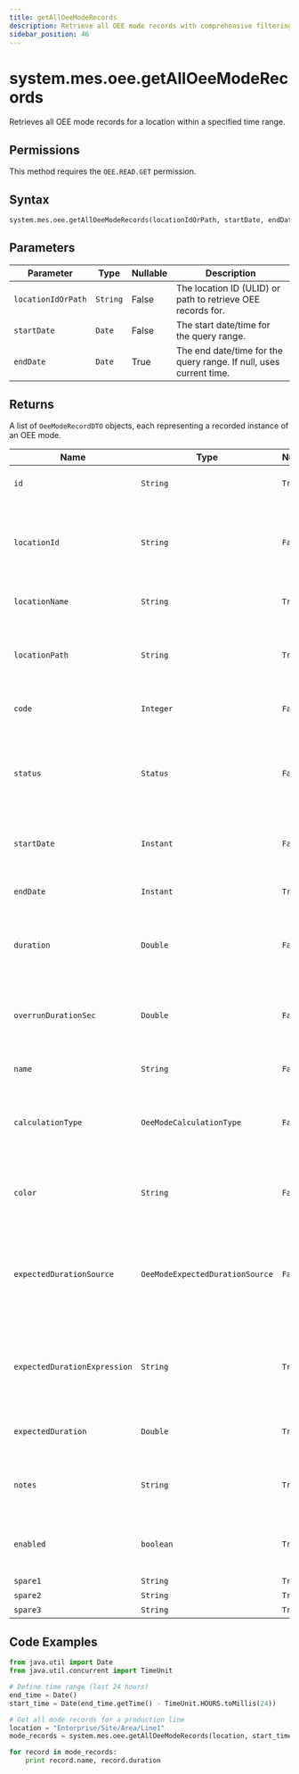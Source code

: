 ```yaml
---
title: getAllOeeModeRecords
description: Retrieve all OEE mode records with comprehensive filtering and analysis options.
sidebar_position: 46
---
```


# system.mes.oee.getAllOeeModeRecords

Retrieves all OEE mode records for a location within a specified time range.

## Permissions

This method requires the `OEE.READ.GET` permission.

## Syntax

```python
system.mes.oee.getAllOeeModeRecords(locationIdOrPath, startDate, endDate)
```

## Parameters

| Parameter          | Type     | Nullable | Description                                                        |
| ------------------ | -------- | -------- | ------------------------------------------------------------------ |
| `locationIdOrPath` | `String` | False    | The location ID (ULID) or path to retrieve OEE records for.        |
| `startDate`        | `Date`   | False    | The start date/time for the query range.                           |
| `endDate`          | `Date`   | True     | The end date/time for the query range. If null, uses current time. |

## Returns

A list of `OeeModeRecordDTO` objects, each representing a recorded instance of an OEE mode.

| Name                         | Type                            | Nullable | Description                                                              | Default Value          |
| ---------------------------- | ------------------------------- | -------- | ------------------------------------------------------------------------ | ---------------------- |
| `id`                         | `String`                        | `True`   | The id of the OEE Mode Record                                            | `null`                 |
| `locationId`                 | `String`                        | `False`  | Identifier of the associated location where this mode was recorded       | `null`                 |
| `locationName`               | `String`                        | `True`   | Name of the associated location                                          | `null`                 |
| `locationPath`               | `String`                        | `True`   | Path of the associated location where this mode was recorded             | `null`                 |
| `code`                       | `Integer`                       | `False`  | Integer mode number                                                      | `null`                 |
| `status`                     | `Status`                        | `False`  | Status of the OEE record (running, faulted, cancelled, complete etc.)    | `UNKNOWN`              |
| `startDate`                  | `Instant`                       | `False`  | Start date and time of the mode record                                   | `Instant.now()`        |
| `endDate`                    | `Instant`                       | `True`   | End date and time of the mode record                                     | `null`                 |
| `duration`                   | `Double`                        | `False`  | Total duration of the mode record in seconds                             | `0.0`                  |
| `overrunDurationSec`         | `Double`                        | `False`  | Duration in seconds that the machine has overrun its scheduled downtime  | `0.0`                  |
| `name`                       | `String`                        | `False`  | Name of the mode                                                         | `null`                 |
| `calculationType`            | `OeeModeCalculationType`        | `False`  | Specifies how this mode should be factored into OEE calculations         | `SCHEDULED_PRODUCTION` |
| `color`                      | `String`                        | `False`  | Hex color code representing the mode visually                            | `"#000000"`            |
| `expectedDurationSource`     | `OeeModeExpectedDurationSource` | `False`  | Source to calculate the expected duration of an scheduled downtime event | `STATIC`               |
| `expectedDurationExpression` | `String`                        | `True`   | Expression to calculate the expected duration of the mode in seconds     | `null`                 |
| `expectedDuration`           | `Double`                        | `True`   | Expected duration of the mode in seconds                                 | `0.0`                  |
| `notes`                      | `String`                        | `True`   | Notes associated with the OEE Mode Record                                | `null`                 |
| `enabled`                    | `boolean`                       | `True`   | Indicates whether the OEE Mode Record is enabled                         | `true`                 |
| `spare1`                     | `String`                        | `True`   | Extra field 1                                                            | `null`                 |
| `spare2`                     | `String`                        | `True`   | Extra field 2                                                            | `null`                 |
| `spare3`                     | `String`                        | `True`   | Extra field 3                                                            | `null`                 |

## Code Examples

```python
from java.util import Date
from java.util.concurrent import TimeUnit

# Define time range (last 24 hours)
end_time = Date()
start_time = Date(end_time.getTime() - TimeUnit.HOURS.toMillis(24))

# Get all mode records for a production line
location = "Enterprise/Site/Area/Line1"
mode_records = system.mes.oee.getAllOeeModeRecords(location, start_time, end_time)

for record in mode_records:
    print record.name, record.duration
```
